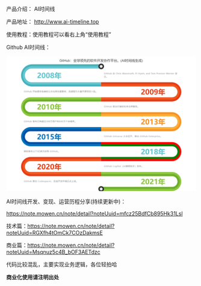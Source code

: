 产品介绍： AI时间线

产品地址： http://www.ai-timeline.top

使用教程：使用教程可以看右上角“使用教程”

Github AI时间线：

![image](github.jpeg)

AI时间线开发、变现、运营历程分享(持续更新中)：

https://note.mowen.cn/note/detail?noteUuid=mfcz25BdfCb895Hk31Lsl

技术篇：https://note.mowen.cn/note/detail?noteUuid=RGXfh4tOmCk7COzDakmsE

商业篇：https://note.mowen.cn/note/detail?noteUuid=Msqnuz5c4B_bOF3AETdzc


代码比较混乱，主要实现业务逻辑，各位轻拍哈

**商业化使用请注明出处**
